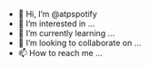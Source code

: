 - 👋 Hi, I’m @atpspotify
- 👀 I’m interested in ...
- 🌱 I’m currently learning ...
- 💞️ I’m looking to collaborate on ...
- 📫 How to reach me ...

<!---
atpspotify/atpspotify is a ✨ special ✨ repository because its `README.md` (this file) appears on your GitHub profile.
You can click the Preview link to take a look at your changes.
--->
